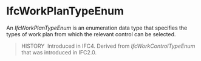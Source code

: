 # IfcWorkPlanTypeEnum

An _IfcWorkPlanTypeEnum_ is an enumeration data type that specifies the types of work plan from which the relevant control can be selected.

> HISTORY&nbsp; Introduced in IFC4. Derived from _IfcWorkControlTypeEnum_ that was introduced in IFC2.0.
